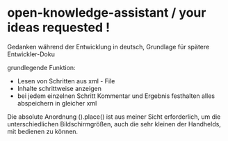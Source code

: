 # open-knowledge-assistant /  your ideas requested !

Gedanken während der Entwicklung in deutsch, Grundlage für spätere Entwickler-Doku

grundlegende Funktion:
* Lesen von Schritten aus xml - File
* Inhalte schrittweise anzeigen
* bei jedem einzelnen Schritt Kommentar und Ergebnis festhalten
alles abspeichern in gleicher xml

Die absolute Anordnung ().place() ist aus meiner Sicht erforderlich, um die unterschiedlichen Bildschirmgrößen, auch die sehr kleinen der Handhelds,
mit bedienen zu können.



